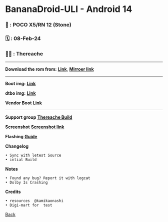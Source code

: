 
# BananaDroid-ULI - Android 14
### 📲 : POCO X5/RN 12 (Stone) 
### 🗓 : 08-Feb-24 
### 🧑‍💼 : Thereache

----
**Download the rom from:** [**Link**](https://github.com/Thereache/Stone-Builds/releases/download/banana14/BananaDroid-Uli-stone-UNOFFICIAL-20240207-GApps.zip), [**Mirroer link**](https://sourceforge.net/projects/thereche-roms/files/stone/BananaDroid-Uli-stone-UNOFFICIAL-20240207-GApps.zip/download)

----
**Boot img:** [**Link**](https://github.com/Thereache/Stone-Builds/releases/download/banana14/boot.img)

**dtbo img:** [**Link**](https://github.com/Thereache/Stone-Builds/releases/download/banana14/dtbo.img)

**Vendor Boot** [**Link**](https://github.com/Thereache/Stone-Builds/releases/download/banana14/vendor_boot.img)

----

**Support group** [**Thereache Build**](https://t.me/stonethereachebuild)

**Screenshot** [**Screenshot link**](https://t.me/stonethereachebuild/6?single)

**Flashing** [**Guide**](https://github.com/Thereache/Stone-Builds/blob/main/README.md)

**Changelog**
```
• Sync with letest Source
• intial Build
```
**Notes**
```
• Found any bug? Report it with logcat
• Dolby Is Crashing
```
**Credits**
```
• resources  @kamikaonashi 
• Digi-mart for  test
```
[Back](https://thereache.github.io/download.html)
